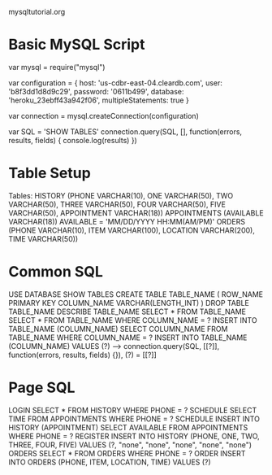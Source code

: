 
mysqltutorial.org

# Basic MySQL Script

var mysql = require("mysql")

var configuration = {
	host: 'us-cdbr-east-04.cleardb.com',
	user: 'b8f3dd1d8d9c29',
	password: '0611b499',
	database: 'heroku_23ebff43a942f06',
	multipleStatements: true
}

var connection = mysql.createConnection(configuration)

var SQL = 'SHOW TABLES'
connection.query(SQL, [], function(errors, results, fields) { console.log(results) })

# Table Setup

Tables:
	HISTORY (PHONE VARCHAR(10), ONE VARCHAR(50), TWO VARCHAR(50), THREE VARCHAR(50), FOUR VARCHAR(50), FIVE VARCHAR(50), APPOINTMENT VARCHAR(18))
	APPOINTMENTS (AVAILABLE VARCHAR(18))
		AVAILABLE = 'MM/DD/YYYY HH:MM(AM/PM)'
	ORDERS (PHONE VARCHAR(10), ITEM VARCHAR(100), LOCATION VARCHAR(200), TIME VARCHAR(50))

# Common SQL

USE DATABASE
SHOW TABLES
CREATE TABLE TABLE_NAME (
    ROW_NAME PRIMARY KEY
    COLUMN_NAME VARCHAR(LENGTH_INT)
)
DROP TABLE TABLE_NAME
DESCRIBE TABLE_NAME
SELECT * FROM TABLE_NAME
SELECT * FROM TABLE_NAME WHERE COLUMN_NAME = ?
INSERT INTO TABLE_NAME (COLUMN_NAME) SELECT COLUMN_NAME FROM TABLE_NAME WHERE COLUMN_NAME = ?
INSERT INTO TABLE_NAME (COLUMN_NAME) VALUES (?) --> connection.query(SQL, [[?]], function(errors, results, fields) {}), (?) = [[?]]

# Page SQL

LOGIN     SELECT * FROM HISTORY WHERE PHONE = ?
SCHEDULE  SELECT TIME FROM APPOINTMENTS WHERE PHONE = ?
SCHEDULE  INSERT INTO HISTORY (APPOINTMENT) SELECT AVAILABLE FROM APPOINTMENTS WHERE PHONE = ?
REGISTER  INSERT INTO HISTORY (PHONE, ONE, TWO, THREE, FOUR, FIVE) VALUES (?, "none", "none", "none", "none", "none")
ORDERS    SELECT * FROM ORDERS WHERE PHONE = ?
ORDER     INSERT INTO ORDERS (PHONE, ITEM, LOCATION, TIME) VALUES (?)
